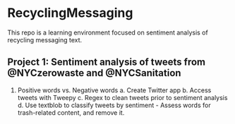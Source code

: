 # RecyclingMessaging

This repo is a learning environment focused on sentiment analysis of recycling messaging text.

## Project 1: Sentiment analysis of tweets from @NYCzerowaste and  @NYCSanitation
1. Positive words vs. Negative words
    a. Create Twitter app
    b. Access tweets with Tweepy
    c. Regex to clean tweets prior to sentiment analysis
    d. Use textblob to classify tweets by sentiment
        - Assess words for trash-related content, and remove it.




